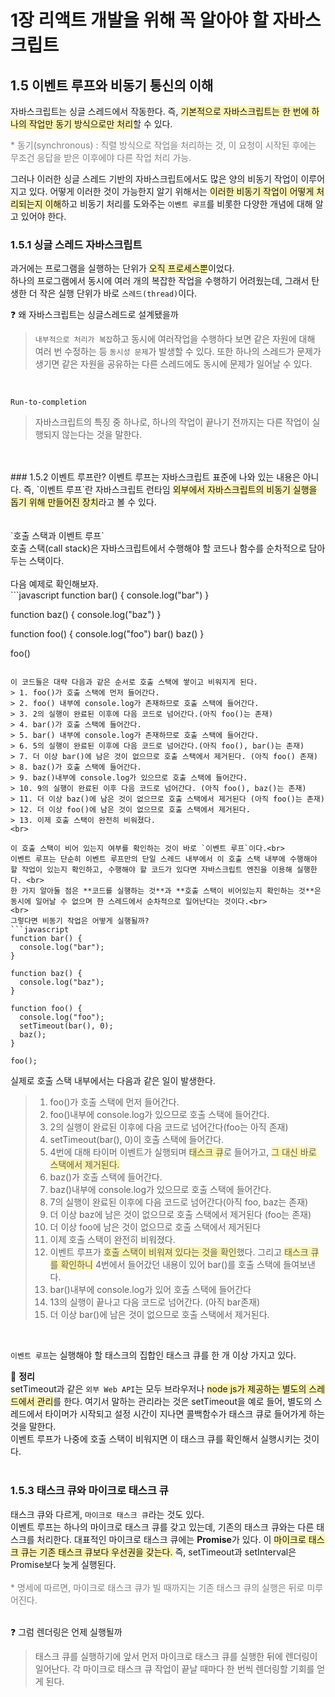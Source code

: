 # **1장 리액트 개발을 위해 꼭 알아야 할 자바스크립트**

## 1.5 이벤트 루프와 비동기 통신의 이해
자바스크립트는 싱글 스레드에서 작동한다. 즉, <span style="background-color:#fff5b1">기본적으로 자바스크립트는 한 번에 하나의 작업만 동기 방식으로만 처리</span>할 수 있다.

<span style="color:gray">* 동기(synchronous) : 직렬 방식으로 작업을 처리하는 것, 이 요청이 시작된 후에는 무조건 응답을 받은 이후에야 다른 작업 처리 가능.</span>

그러나 이러한 싱글 스레드 기반의 자바스크립트에서도 많은 양의 비동기 작업이 이루어지고 있다. 어떻게 이러한 것이 가능한지 알기 위해서는 <span style="background-color:#fff5b1">이러한 비동기 작업이 어떻게 처리되는지 이해</span>하고 비동기 처리를 도와주는 `이벤트 루프`를 비롯한 다양한 개념에 대해 알고 있어야 한다.<br>

### 1.5.1 싱글 스레드 자바스크립트

과거에는 프로그램을 실행하는 단위가 <span style="background-color:#fff5b1">오직 프로세스뿐</span>이었다.<br>
하나의 프로그램에서 동시에 여러 개의 복잡한 작업을 수행하기 어려웠는데, 그래서 탄생한 더 작은 실행 단위가 바로 `스레드(thread)`이다.

❓ 왜 자바스크립트는 싱글스레드로 설계됐을까
> `내부적으로 처리가 복잡`하고 동시에 여러작업을 수행하다 보면 같은 자원에 대해 여러 번 수정하는 등 `동시성 문제`가 발생할 수 있다. 또한 하나의 스레드가 문제가 생기면 같은 자원을 공유하는 다른 스레드에도 동시에 문제가 일어날 수 있다.

<br>

`Run-to-completion`<br>
> 자바스크립트의 특징 중 하나로, 하나의 작업이 끝나기 전까지는 다른 작업이 실행되지 않는다는 것을 말한다.
<br>
<br>
### 1.5.2 이벤트 루프란?
이벤트 루프는 자바스크립트 표준에 나와 있는 내용은 아니다. 즉, `이벤트 루프`란 자바스크립트 런타임 <span style="background-color:#fff5b1">외부에서 자바스크립트의 비동기 실행을 돕기 위해 만들어진 장치</span>라고 볼 수 있다.<br><br><br>
`호출 스택과 이벤트 루프`<br>
호출 스택(call stack)은 자바스크립트에서 수행해야 할 코드나 함수를 순차적으로 담아두는 스택이다.<br><br>
다음 예제로 확인해보자.<br>
```javascript
function bar() {
  console.log("bar")
}

function baz() {
  console.log("baz")
}

function foo() {
  console.log("foo")
  bar()
  baz()
}

foo()
```

이 코드들은 대략 다음과 같은 순서로 호출 스택에 쌓이고 비워지게 된다.
> 1. foo()가 호출 스택에 먼저 들어간다.
> 2. foo() 내부에 console.log가 존재하므로 호출 스택에 들어간다.
> 3. 2의 실행이 완료된 이후에 다음 코드로 넘어간다.(아직 foo()는 존재)
> 4. bar()가 호출 스택에 들어간다.
> 5. bar() 내부에 console.log가 존재하므로 호출 스택에 들어간다.
> 6. 5의 실행이 완료된 이후에 다음 코드로 넘어간다.(아직 foo(), bar()는 존재)
> 7. 더 이상 bar()에 남은 것이 없으므로 호출 스택에서 제거된다. (아직 foo() 존재)
> 8. baz()가 호출 스택에 들어간다.
> 9. baz()내부에 console.log가 있으므로 호출 스택에 들어간다.
> 10. 9의 실행이 완료된 이후 다음 코드로 넘어간다. (아직 foo(), baz()는 존재)
> 11. 더 이상 baz()에 남은 것이 없으므로 호출 스택에서 제거된다 (아직 foo()는 존재)
> 12. 더 이상 foo()에 남은 것이 없으므로 호출 스택에서 제거된다.
> 13. 이제 호출 스택이 완전히 비워졌다.
<br>

이 호출 스택이 비어 있는지 여부를 확인하는 것이 바로 `이벤트 루프`이다.<br>
이벤트 루프는 단순히 이벤트 루프만의 단일 스레드 내부에서 이 호출 스택 내부에 수행해야 할 작업이 있는지 확인하고, 수행해야 할 코드가 있다면 자바스크립트 엔진을 이용해 실행한다. <br>
한 가지 알아둘 점은 **코드를 실행하는 것**과 **호출 스택이 비어있는지 확인하는 것**은 동시에 일어날 수 없으며 한 스레드에서 순차적으로 일어난다는 것이다.<br>
<br>
그렇다면 비동기 작업은 어떻게 실행될까?
```javascript
function bar() {
  console.log("bar");
}

function baz() {
  console.log("baz");
}

function foo() {
  console.log("foo");
  setTimeout(bar(), 0);
  baz();
}

foo();
```
실제로 호출 스택 내부에서는 다음과 같은 일이 발생한다.<br>

> 1. foo()가 호출 스택에 먼저 들어간다.
> 2. foo()내부에 console.log가 있으므로 호출 스택에 들어간다.
> 3. 2의 실행이 완료된 이후에 다음 코드로 넘어간다(foo는 아직 존재)
> 4. setTimeout(bar(), 0)이 호출 스택에 들어간다.
> 5. 4번에 대해 타이머 이벤트가 실행되며 <span style="background-color:#fff5b1">태스크 큐</span>로 들어가고, <span style="background-color:#fff5b1">그 대신 바로 스택에서 제거된다.</span>
> 6. baz()가 호출 스택에 들어간다.
> 7. baz()내부에 console.log가 있으므로 호출 스택에 들어간다.
> 8. 7의 실행이 완료된 이후에 다음 코드로 넘어간다(아직 foo, baz는 존재)
> 9. 더 이상 baz에 남은 것이 없으므로 호출 스택에서 제거된다 (foo는 존재)
> 10. 더 이상 foo에 남은 것이 없으므로 호출 스택에서 제거된다
> 11. 이제 호출 스택이 완전히 비워졌다.
> 12. 이벤트 루프가 <span style="background-color:#fff5b1">호출 스택이 비워져 있다는 것을 확인</span>했다. 그리고 <span style="background-color:#fff5b1">태스크 큐를 확인하니</span> 4번에서 들어갔던 내용이 있어 bar()를 호출 스택에 들여보낸다.
> 13. bar()내부에 console.log가 있어 호출 스택에 들어간다
> 14. 13의 실행이 끝나고 다음 코드로 넘어간다. (아직 bar존재)
> 15. 더 이상 bar()에 남은 것이 없으므로 호출 스택에서 제거된다.<br>
<br>

`이벤트 루프`는 실행해야 할 태스크의 집합인 태스크 큐를 한 개 이상 가지고 있다.

💬 **정리** <br>
setTimeout과 같은 `외부 Web API`는 모두 브라우저나 <span style="background-color:#fff5b1">node js가 제공하는 별도의 스레드에서 관리</span>를 한다. 여기서 말하는 관리라는 것은 setTimeout을 예로 들어, 별도의 스레드에서 타이머가 시작되고 설정 시간이 지나면 콜백함수가 태스크 큐로 들어가게 하는 것을 말한다. <br> 이벤트 루프가 나중에 호출 스택이 비워지면 이 태스크 큐를 확인해서 실행시키는 것이다.<br><br>

### 1.5.3 태스크 큐와 마이크로 태스크 큐<br>
태스크 큐와 다르게, `마이크로 태스크 큐`라는 것도 있다.<br>
이벤트 루프는 하나의 마이크로 태스크 큐를 갖고 있는데, 기존의 태스크 큐와는 다른 태스크를 처리한다. 대표적인 마이크로 태스크 큐에는 **Promise**가 있다. 이 <span style="background-color:#fff5b1">마이크로 태스크 큐는 기존 태스크 큐보다 우선권을 갖는다.</span> 즉, setTimeout과 setInterval은 Promise보다 늦게 실행된다.<br>
<br>
<span style="color:gray">* 명세에 따르면, 마이크로 태스크 큐가 빌 때까지는 기존 태스크 큐의 실행은 뒤로 미루어진다.</span>
<br>
<br>

❓ 그럼 렌더링은 언제 실행될까 <br>
> 태스크 큐를 실행하기에 앞서 먼저 마이크로 태스크 큐를 실행한 뒤에 렌더링이 일어난다. 각 마이크로 태스크 큐 작업이 끝날 때마다 한 번씩 렌더링할 기회를 얻게 된다.


